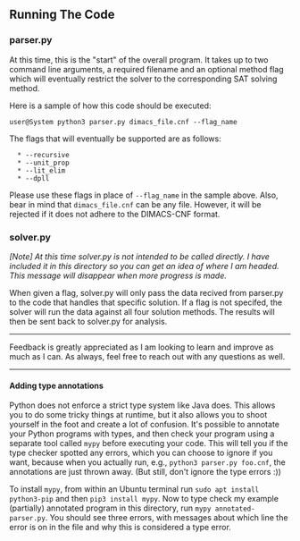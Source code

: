 ## Running The Code 

### parser.py 
  At this time, this is the "start" of the overall program. It takes up to two command line arguments, a required filename and an
  optional method flag which will eventually restrict the solver to the corresponding SAT solving method.
  
  Here is a sample of how this code should be executed:
  
  `user@System python3 parser.py dimacs_file.cnf --flag_name`
  
  The flags that will eventually be supported are as follows:
  
      * --recursive
      * --unit_prop 
      * --lit_elim  
      * --dpll  
    
   Please use these flags in place of `--flag_name` in the sample above.
   Also, bear in mind that `dimacs_file.cnf` can be any file. However, it will be rejected if it does not adhere to the DIMACS-CNF format.
    
    
  ### solver.py
   *[Note] At this time solver.py is not intended to be called directly. I have included it in this directory so you can get an idea of 
   where I am headed. This message will disappear when more progress is made.*
   
   When given a flag, solver.py will only pass the data recived from parser.py to the code that handles that specific solution. If a flag is not specifed, the solver will 
   run the data against all four solution methods. The results will then be sent back to solver.py for analysis.
    
  --------------------------------------------------------------------------------------------------------------------------
    
   Feedback is greatly appreciated as I am looking to learn and improve as much as I can.
   As always, feel free to reach out with any questions as well.
   
---
 
#### Adding type annotations
 
Python does not enforce a strict type system like Java does. This allows you to do some tricky things
at runtime, but it also allows you to shoot yourself in the foot and create a lot of confusion. It's
possible to annotate your Python programs with types, and then check your program using a separate tool 
called `mypy` before executing your code. This will tell you if the type checker spotted any errors,
which you can choose to ignore if you want, because when you actually run, e.g., `python3 parser.py foo.cnf`, 
the annotations are just thrown away. (But still, don't ignore the type errors :))

To install `mypy`, from within an Ubuntu terminal run `sudo apt install python3-pip` and then
`pip3 install mypy`. Now to type check my example (partially) annotated program in this directory,
run `mypy annotated-parser.py`. You should see three errors, with messages about which line the
error is on in the file and why this is considered a type error.
